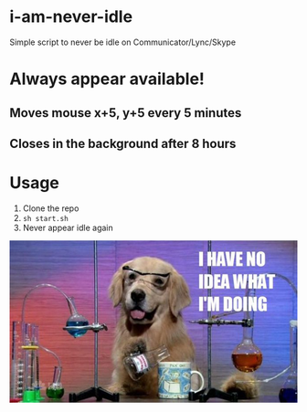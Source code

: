 # i-am-never-idle
Simple script to never be idle on Communicator/Lync/Skype

# Always appear available!  
## Moves mouse x+5, y+5 every 5 minutes  
## Closes in the background after 8 hours  

# Usage  
1.  Clone the repo  
2. `sh start.sh`  
3. Never appear idle again  

![alt text](images/doge.jpg "doge")  

